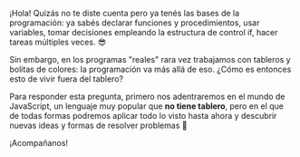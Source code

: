 ¡Hola! Quizás no te diste cuenta pero ya tenés las bases de la programación: ya sabés declarar funciones y procedimientos, usar variables, tomar decisiones empleando la estructura de control if, hacer tareas múltiples veces. :sunglasses:

Sin embargo, en los programas "reales" rara vez trabajamos con tableros y bolitas de colores: la programación va más allá de eso. ¿Cómo es entonces esto de vivir fuera del tablero?

Para responder esta pregunta, primero nos adentraremos en el mundo de JavaScript, un lenguaje muy popular que **no tiene tablero**, pero en el que de todas formas podremos aplicar todo lo visto hasta ahora y descubrir nuevas ideas y formas de resolver problemas :metal:

¡Acompañanos!